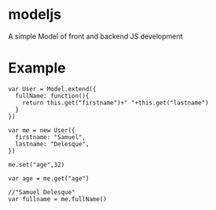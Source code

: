 # modeljs
A simple Model of front and backend JS development

# Example

```
var User = Model.extend({
  fullName: function(){
    return this.get("firstname")+" "+this.get("lastname")
  }
})

var me = new User({
  firstname: "Samuel",
  lastname: "Delesque",
})

me.set("age",32)

var age = me.get("age")

//"Samuel Delesque"
var fullname = me.fullName()
```
